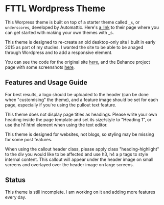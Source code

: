 # FTTL Wordpress Theme

This Worpress theme is built on top of a starter theme called `_s`, or `underscores`, developed by Automattic.
Here's [a link](http://underscores.me/) to their page where you can get started with making your own themes with _s.

This theme is designed to re-create an old desktop-only site I built in early 2015 as part of my studies. I wanted the site to be able to be anaged through Wordpress and to add a responsive element.

You can see the code for the original site [here](https://github.com/lena-pl/fly-to-the-limit), and the Behance project page with some screenshots [here](https://www.behance.net/gallery/25793939/Fly-to-the-Limit-Website).

## Features and Usage Guide

For best results, a logo should be uploaded to the header (can be done when "customising" the theme), and a feature image should be set for each page, especially if you're using the pullout text feature.

This theme does not display page titles as headings. Please write your own heading inside the page template and set its size/style to "Heading 1", or use the h1 html element when using the text editor.

This theme is designed for websites, not blogs, so styling may be missing for some post features.

When using the callout header class, please apply class "heading-highlight" to the div you would like to be affected and use h3, h4 a p tags to style internal content. This callout will appear under the header image on small screens and overlayed over the header image on large screens.

## Status

This theme is still incomplete. I am working on it and adding more features every day.
